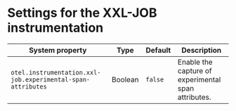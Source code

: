 # Settings for the XXL-JOB instrumentation

| System property                                             | Type    | Default | Description                                         |
|-------------------------------------------------------------|---------|---------|-----------------------------------------------------|
| `otel.instrumentation.xxl-job.experimental-span-attributes` | Boolean | `false` | Enable the capture of experimental span attributes. |
